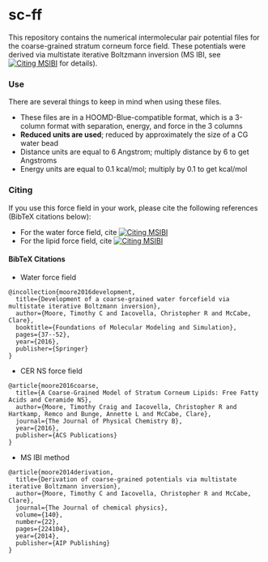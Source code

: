 # sc-ff

This repository contains the numerical intermolecular pair potential files for the coarse-grained stratum corneum force field.
These potentials were derived via multistate iterative Boltzmann inversion (MS IBI, see 
[![Citing MSIBI](https://img.shields.io/badge/DOI-10.1063%2F1.4880555-blue.svg)](http://dx.doi.org/10.1063/1.4880555) for details).

### Use
There are several things to keep in mind when using these files. 
- These files are in a HOOMD-Blue-compatible format, which is a 3-column format with separation, energy, and force in the 3 columns
- **Reduced units are used**; reduced by approximately the size of a CG water bead
 - Distance units are equal to 6 Angstrom; multiply distance by 6 to get Angstroms
 - Energy units are equal to 0.1 kcal/mol; multiply by 0.1 to get kcal/mol
 
### Citing
If you use this force field in your work, please cite the following references (BibTeX citations below):
- For the water force field, cite [![Citing MSIBI](https://img.shields.io/badge/DOI-10.1007%2F978.981.10.1128.3_3-blue.svg)](http://dx.doi.org/10.1007/978-981-10-1128-3_3)
- For the lipid force field, cite [![Citing MSIBI](https://img.shields.io/badge/DOI-10.1021/acs.jpcb.6b08046-blue.svg)](http://pubs.acs.org/doi/abs/10.1021/acs.jpcb.6b08046)



#### BibTeX Citations
- Water force field
```
@incollection{moore2016development,
  title={Development of a coarse-grained water forcefield via multistate iterative Boltzmann inversion},
  author={Moore, Timothy C and Iacovella, Christopher R and McCabe, Clare},
  booktitle={Foundations of Molecular Modeling and Simulation},
  pages={37--52},
  year={2016},
  publisher={Springer}
}
```
- CER NS force field
```
@article{moore2016coarse,
  title={A Coarse-Grained Model of Stratum Corneum Lipids: Free Fatty Acids and Ceramide NS},
  author={Moore, Timothy Craig and Iacovella, Christopher R and Hartkamp, Remco and Bunge, Annette L and McCabe, Clare},
  journal={The Journal of Physical Chemistry B},
  year={2016},
  publisher={ACS Publications}
}
```
- MS IBI method
```
@article{moore2014derivation,
  title={Derivation of coarse-grained potentials via multistate iterative Boltzmann inversion},
  author={Moore, Timothy C and Iacovella, Christopher R and McCabe, Clare},
  journal={The Journal of chemical physics},
  volume={140},
  number={22},
  pages={224104},
  year={2014},
  publisher={AIP Publishing}
}
```
